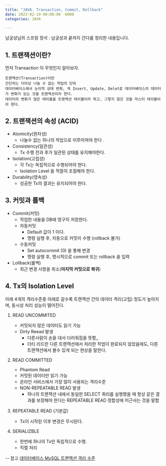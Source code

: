```yaml
---
title: "JAVA. Transaction, Commit, Rollback"
date: 2023-02-19-00:00:00 -0000
categories: JAVA

---
```


남궁성님의 스프링 정석 : 남궁성과 끝까지 간다를 정리한 내용입니다. 

## 1. 트랜잭션이란?
먼저 Transaction 이 무엇인지 알아보자.

```
트랜잭션(Transaction)이란
간단히는 더이상 나눌 수 없는 작업의 단위
데이터베이스에서 논리적 상태 변화, 즉 Insert, Update, Delet로 데이터베이스의 데이터가 변화가 있는 것을 트랜잭션이라 한다.
데이터의 변화가 많은 테이블을 트랜잭션 테이블이라 하고, 그렇지 않은 것을 마스터 테이블이라 한다.
```


## 2. 트랜잭션의 속성 (ACID)
- Atomicity(원자성)
    - 나눌수 없는 하나의 작업으로 이루어져야 한다 .
- Consistency(일관성)
    - Tx 수행 전과 후가 일관된 상태를 유지해야한다.
- Isolation(고립성)
    - 각 Tx는 독립적으로 수행되어야 한다.
    - Isolation Level 을 적절히 조절해야 한다.
- Durability(영속성)
    - 성공한 Tx의 결과는 유지되어야 한다.

## 3. 커밋과 롤백
- Commit(커밋)
    - 작업한 내용을 DB에 영구히 저장한다.
    - 자동커밋
        - Default 값이 1 이다.
        - 명령 실행 후, 자동으로 커밋이 수행 (rollback 불가)
    - 수동커밋
        - Set autocommit (0) 을 통해 변경
        - 명령 실행 후, 명시적으로 commit 또는 rollback 을 입력
- Lollback(롤백)
    - 최근 변경 사항을 취소(__마지막 커밋으로 복귀__)


## 4. Tx의 Isolation Level 
아래 4개의 격리수준중 아래로 갈수록 트랜잭션 간의 데이터 격리(고립) 정도가 높아지며, 동시성 처리 성능이 떨어진다.

1. READ UNCOMMITED
    - 커밋되지 않은 데이터도 읽기 가능
    - Dirty Reead 발생
        - 다른사람이 손을 대서 더러워짐을 뜻함,,
        - 더티 리드란 다른 트랜잭션에서 처리한 작업이 완료되지 않았음에도, 다른 트랜잭션에서 볼수 있게 되는 현상을 말한다.
2. READ COMMITTED
    - Phantom Read
    - 커밋된 데이터만 읽기 가능
    - 온라인 서비스에서 가장 많이 사용되는 격리수준
    - NON-REPEATABLE READ 발생
        - 하나의 트랜잭션 내에서 동일한 SELECT 쿼리를 실행했을 때 항상 같은 결과를 보장해야 한다는 REPEATABLE READ 정합성에 어근사는 것을 말함
        
3. REPEATABLE READ (기본값)
    - Tx이 시작된 이후 변경은 무시된다.
4. SERIALIZBLE
    - 한번에 하나의 Tx만 독립적으로 수행.
    - 직렬 처리



-- 참고 [데이터베이스 MySQL 트랜잭션 격리 수준](https://steady-coding.tistory.com/562)
